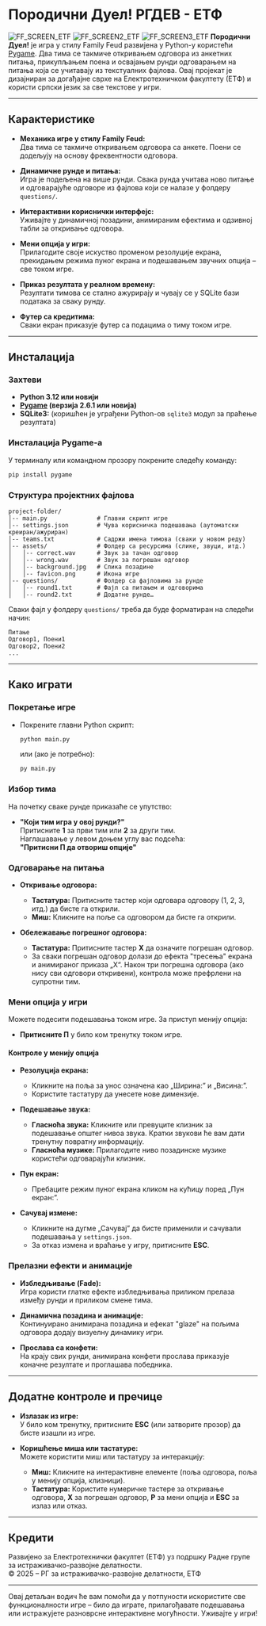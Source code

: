 # Породични Дуел! РГДЕВ - ЕТФ

![FF_SCREEN_ETF](https://i.imgur.com/CJIVWkb.png)
![FF_SCREEN2_ETF](https://i.imgur.com/wgrIKox.png)
![FF_SCREEN3_ETF](https://i.imgur.com/UynYrL9.png)
**Породични Дуел!** је игра у стилу Family Feud развијена у Python-у користећи [Pygame](https://www.pygame.org/). Два тима се такмиче откривањем одговора из анкетних питања, прикупљањем поена и освајањем рунди одговарањем на питања која се учитавају из текстуалних фајлова. Овај пројекат је дизајниран за догађајне сврхе на Електротехничком факултету (ЕТФ) и користи српски језик за све текстове у игри.

---

## Карактеристике

- **Механика игре у стилу Family Feud:**  
  Два тима се такмиче откривањем одговора са анкете. Поени се додељују на основу фреквентности одговора.

- **Динамичне рунде и питања:**  
  Игра је подељена на више рунди. Свака рунда учитава ново питање и одговарајуће одговоре из фајлова који се налазе у фолдеру `questions/`.

- **Интерактивни кориснички интерфејс:**  
  Уживајте у динамичној позадини, анимираним ефектима и одзивној табли за откривање одговора.

- **Мени опција у игри:**  
  Прилагодите своје искуство променом резолуције екрана, прекидањем режима пуног екрана и подешавањем звучних опција – све током игре.

- **Приказ резултата у реалном времену:**  
  Резултати тимова се стално ажурирају и чувају се у SQLite бази података за сваку рунду.

- **Футер са кредитима:**  
  Сваки екран приказује футер са подацима о тиму током игре.

---

## Инсталација

### Захтеви

- **Python 3.12 или новији**
- **[Pygame](https://www.pygame.org/) (верзија 2.6.1 или новија)**
- **SQLite3:** (коришћен је уграђени Python-ов `sqlite3` модул за праћење резултата)

### Инсталација Pygame-а

У терминалу или командном прозору покрените следећу команду:

```bash
pip install pygame
```

### Структура пројектних фајлова

```plaintext
project-folder/
│-- main.py              # Главни скрипт игре
│-- settings.json        # Чува корисничка подешавања (аутоматски креиран/ажуриран)
│-- teams.txt            # Садржи имена тимова (сваки у новом реду)
│-- assets/              # Фолдер са ресурсима (слике, звуци, итд.)
│   │-- correct.wav      # Звук за тачан одговор
│   │-- wrong.wav        # Звук за погрешан одговор
│   │-- background.jpg   # Слика позадине
│   │-- favicon.png      # Икона игре
│-- questions/           # Фолдер са фајловима за рунде
│   │-- round1.txt       # Фајл са питањем и одговорима
│   │-- round2.txt       # Додатне рунде…
```

Сваки фајл у фолдеру `questions/` треба да буде форматиран на следећи начин:

```plaintext
Питање
Одговор1, Поени1
Одговор2, Поени2
...
```

---

## Како играти

### Покретање игре

- Покрените главни Python скрипт:
  ```bash
  python main.py
  ```
  или (ако је потребно):
  ```bash
  py main.py
  ```

### Избор тима

На почетку сваке рунде приказаће се упутство:
- **"Који тим игра у овој рунди?"**  
  Притисните **1** за први тим или **2** за други тим.  
  Наглашавање у левом доњем углу вас подсећа:  
  **"Притисни П да отвориш опције"**

### Одговарање на питања

- **Откривање одговора:**
  - **Тастатура:** Притисните тастер који одговара одговору (1, 2, 3, итд.) да бисте га открили.
  - **Миш:** Кликните на поље са одговором да бисте га открили.

- **Обележавање погрешног одговора:**
  - **Тастатура:** Притисните тастер **X** да означите погрешан одговор.
  - За сваки погрешан одговор долази до ефекта "тресења" екрана и анимираног приказа „X“. Након три погрешна одговора (ако нису сви одговори откривени), контрола може префрлени на супротни тим.

### Мени опција у игри

Можете подесити подешавања током игре. За приступ менију опција:

- **Притисните П** у било ком тренутку током игре.

#### Контроле у менију опција

- **Резолуција екрана:**
  - Кликните на поља за унос означена као „Ширина:” и „Висина:”.
  - Користите тастатуру да унесете нове димензије.
  
- **Подешавање звука:**
  - **Гласноћа звука:** Кликните или превуците клизник за подешавање општег нивоа звука. Кратки звукови ће вам дати тренутну повратну информацију.
  - **Гласноћа музике:** Прилагодите ниво позадинске музике користећи одговарајући клизник.
  
- **Пун екран:**
  - Пребаците режим пуног екрана кликом на кућицу поред „Пун екран:”.
  
- **Сачувај измене:**
  - Кликните на дугме „Сачувај” да бисте применили и сачували подешавања у `settings.json`.
  - За отказ измена и враћање у игру, притисните **ESC**.

### Прелазни ефекти и анимације

- **Избледњивање (Fade):**  
  Игра користи глатке ефекте избледњивања приликом прелаза између рунди и приликом смене тима.
  
- **Динамична позадина и анимације:**  
  Континуирано анимирана позадина и ефекат "glaze" на пољима одговора додају визуелну динамику игри.

- **Прослава са конфети:**  
  На крају свих рунди, анимирана конфети прослава приказује коначне резултате и проглашава победника.

---

## Додатне контроле и пречице

- **Излазак из игре:**  
  У било ком тренутку, притисните **ESC** (или затворите прозор) да бисте изашли из игре.

- **Коришћење миша или тастатуре:**  
  Можете користити миш или тастатуру за интеракцију:
  - **Миш:** Кликните на интерактивне елементе (поља одговора, поља у менију опција, клизници).
  - **Тастатура:** Користите нумеричке тастере за откривање одговора, **X** за погрешан одговор, **P** за мени опција и **ESC** за излаз или отказ.

---

## Кредити

Развијено за Електротехнички факултет (ЕТФ) уз подршку Радне групе за истраживачко-развојне делатности.  
© 2025 – РГ за истраживачко-развојне делатности, ЕТФ

---

Овај детаљан водич ће вам помоћи да у потпуности искористите све функционалности игре – било да играте, прилагођавате подешавања или истражујете разноврсне интерактивне могућности. Уживајте у игри!
